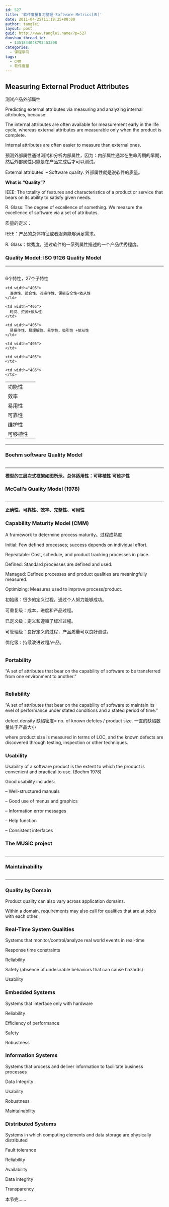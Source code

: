 ```yaml
---
id: 527
title: '软件度量复习整理-Software Metrics[五]'
date: 2011-04-25T11:19:25+00:00
author: tanglei
layout: post
guid: http://www.tanglei.name/?p=527
duoshuo_thread_id:
  - 1351844048792453308
categories:
  - 课程学习
tags:
  - CMM
  - 软件度量
---
```

## Measuring External Product Attributes

测试产品外部属性

Predicting external attributes via measuring and analyzing internal attributes, because:

The internal attributes are often available for measurement early in the life cycle, whereas external attributes are measurable only when the product is complete.

Internal attributes are often easier to measure than external ones.

预测外部属性通过测试和分析内部属性，因为：内部属性通常在生命周期的早期，然后外部属性只能是在产品完成后才可以测试。

External attributes  – Software quality. 外部属性就是说软件的质量。

**What is “Quality”?**

IEEE: The totality of features and characteristics of a product or service that bears on its ability to satisfy given needs.

R. Glass: The degree of excellence of something. We measure the excellence of software via a set of attributes.

质量的定义：

IEEE：产品的总体特征或者服务能够满足需求。

R. Glass：优秀度，通过软件的一系列属性描述的一个产品优秀程度。

### Quality Model: ISO 9126 Quality Model

 ****

<img class="alignnone" title="ISO9126" src="/wp-content/uploads/2011/04/Software%20Metrics.files//image016.gif" alt=""  />

6个特性，27个子特性

<table border="0" cellspacing="0" cellpadding="0">
  <tr>
    <td width="80">
      功能性
    </td>
    
    <td width="405">
      准确性、适合性、互操作性、保密安全性+依从性
    </td>
  </tr>
  
  <tr>
    <td width="80">
      效率
    </td>
    
    <td width="405">
      时间、资源+依从性
    </td>
  </tr>
  
  <tr>
    <td width="80">
      易用性
    </td>
    
    <td width="405">
      易操作性、易理解性、易学性、吸引性 +依从性
    </td>
  </tr>
  
  <tr>
    <td width="80">
      可靠性
    </td>
    
    <td width="405">
    </td>
  </tr>
  
  <tr>
    <td width="80">
      维护性
    </td>
    
    <td width="405">
    </td>
  </tr>
  
  <tr>
    <td width="80">
      可移植性
    </td>
    
    <td width="405">
    </td>
  </tr>
</table>

 ****

### Boehm software Quality Model

<img class="alignnone" title="Boehm" src="/wp-content/uploads/2011/04/Software%20Metrics.files//image018.gif" alt=""  />

 ****

**模型的三层次式框架如图所示。总体适用性：可移植性** **可维护性**

### McCall’s Quality Model (1978)

<img class="alignnone" title="McCall" src="/wp-content/uploads/2011/04/Software%20Metrics.files//image020.gif" alt=""  />

 ****

**正确性、可靠性、效率、完整性、可用性**

### Capability Maturity Model (CMM)

A framework to determine process maturity。过程成熟度

Initial: Few defined processes; success depends on individual effort.

Repeatable: Cost, schedule, and product tracking processes in place.

Defined: Standard processes are defined and used.

Managed: Defined processes and product qualities are meaningfully measured.

Optimizing: Measures used to improve process/product.

初始级：很少的定义过程，通过个人努力能够成功。

可重复级：成本，进度和产品过程。

已定义级：定义和遵循了标准过程。

可管理级：良好定义的过程，产品质量可以良好测试。

优化级：持续改进过程/产品。

<p style="text-align: center;">
  <a href="/wp-content/uploads/2011/04/cmm.png"><img class="size-medium wp-image-528 aligncenter" title="cmm" src="/wp-content/uploads/2011/04/cmm.png" alt=""  /></a>
</p>

### Portability

“A set of attributes that bear on the capability of software to be transferred from one environment to another.”

<img class="alignnone" title="可移植" src="/wp-content/uploads/2011/04/Software%20Metrics.files//image022.gif" alt=""  />

### Reliability

“A set of attributes that bear on the capability of software to maintain its evel of performance under stated conditions and a stated period of time.”

defect density 缺陷密度= no. of known defctes / product size. 一直的缺陷数量处于产品大小

where product size is measured in terms of LOC, and the known defects are discovered through testing, inspection or other techniques.

### Usability

Usability of a software product is the extent to which the product is convenient and practical to use. (Boehm 1978)

Good usability includes:

– Well-structured manuals

– Good use of menus and graphics

– Information error messages

– Help function

– Consistent interfaces

### The MUSiC project

<img class="alignnone" title="Music" src="/wp-content/uploads/2011/04/Software%20Metrics.files//image026.jpg" alt=""  />

 ****

### Maintainability

<img class="alignnone" title="可维护性" src="/wp-content/uploads/2011/04/Software%20Metrics.files//image028.jpg" alt=""  />

 ****

### Quality by Domain

Product quality can also vary across application domains.

Within a domain, requirements may also call for qualities that are at odds with each other.

### Real-Time System Qualities

Systems that monitor/control/analyze real world events in real-time

Response time constraints

Reliability

Safety (absence of undesirable behaviors that can cause hazards)

Usability

### Embedded Systems

Systems that interface only with hardware

Reliability

Efficiency of performance

Safety

Robustness

### Information Systems

Systems that process and deliver information to facilitate business processes

Data Integrity

Usability

Robustness

Maintainability

### Distributed Systems

Systems in which computing elements and data storage are physically distributed

Fault tolerance

Reliability

Availability

Data integrity

Transparency

本节完……
